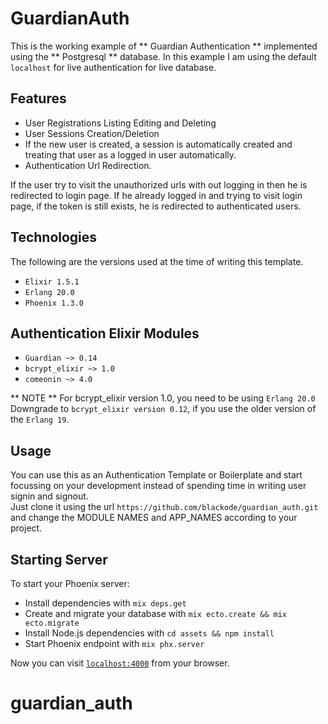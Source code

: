 # GuardianAuth
This is the working example of ** Guardian Authentication ** implemented using the ** Postgresql ** database. In this example I am using the default `localhost` for live authentication for live database. 

## Features
   * User Registrations Listing Editing and Deleting
   * User Sessions Creation/Deletion
   * If the new user is created, a session is automatically created and treating that user as a logged in user automatically.
   * Authentication Url Redirection. 
   
If the user try to visit the unauthorized urls with out logging in then he is redirected to login page. If he already logged in and trying to visit login page, if the token is still exists, he is redirected to authenticated users. 
   
## Technologies 
The following are the  versions used at the time of writing this template.             
   * `Elixir 1.5.1`
   * `Erlang 20.0`
   * `Phoenix 1.3.0`
## Authentication Elixir Modules
   * `Guardian ~> 0.14`
   * `bcrypt_elixir ~> 1.0`
   *  `comeonin ~> 4.0`             
   
** NOTE ** 
For bcrypt_elixir version 1.0, you need to be using `Erlang 20.0`                
Downgrade to `bcrypt_elixir version 0.12`, if you use the older version of the `Erlang 19`.

## Usage
You can use this as an Authentication Template or Boilerplate and start focussing on your development instead of spending time in writing 
user signin and signout.             
Just clone it using the url `https://github.com/blackode/guardian_auth.git` and change the MODULE NAMES  and APP_NAMES according to your project. 


## Starting Server    
To start your Phoenix server:

  * Install dependencies with `mix deps.get`
  * Create and migrate your database with `mix ecto.create && mix ecto.migrate`
  * Install Node.js dependencies with `cd assets && npm install`
  * Start Phoenix endpoint with `mix phx.server`

Now you can visit [`localhost:4000`](http://localhost:4000) from your browser.

# guardian_auth
